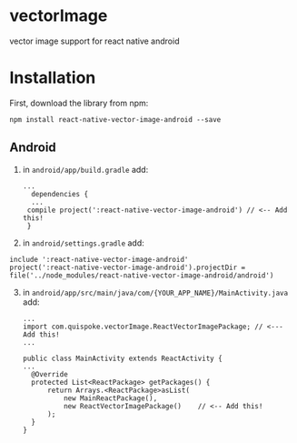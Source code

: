 # vectorImage
vector image support for react native android

# Installation

First, download the library from npm:

```
npm install react-native-vector-image-android --save
```

## Android

1. in `android/app/build.gradle` add:
   ```
   ...
     dependencies {
     ...
    compile project(':react-native-vector-image-android') // <-- Add this!
    }
   ```

2. in `android/settings.gradle` add:
```
include ':react-native-vector-image-android'
project(':react-native-vector-image-android').projectDir = file('../node_modules/react-native-vector-image-android/android')

```


3. in `android/app/src/main/java/com/{YOUR_APP_NAME}/MainActivity.java` add:

      ```
    ...
    import com.quispoke.vectorImage.ReactVectorImagePackage; // <--- Add this!
    ...

    public class MainActivity extends ReactActivity {
    ...
        @Override
        protected List<ReactPackage> getPackages() {
            return Arrays.<ReactPackage>asList(
                new MainReactPackage(),
                new ReactVectorImagePackage()    // <-- Add this!
            );
        }
   }
   ```
